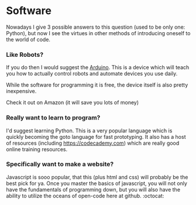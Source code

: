 Software
========



Nowadays I give 3 possible answers to this question (used to be only one: Python), but now I see the virtues in other methods of introducing oneself to the world of code.



### Like Robots?


If you do then I would suggest the [Arduino](http://arduino.cc).  This is a device which will teach you how to actually control robots and automate devices you use daily.

While the software for programming it is free, the device itself is also pretty inexpensive.

Check it out on Amazon (it will save you lots of money)


### Really want to learn to program?

I'd suggest learning Python.  This is a very popular language which is quickly becoming the goto language for fast prototyping.  It also has a host of resources (including https://codecademy.com) which are really good online training resources.


### Specifically want to make a website?

Javascript is sooo popular, that this (plus html and css) will probably be the best pick for ya.  Once you master the basics of javascript, you will not only have the fundamentals of programming down, but you will also have the ability to utilize the oceans of open-code here at github. :octocat:

